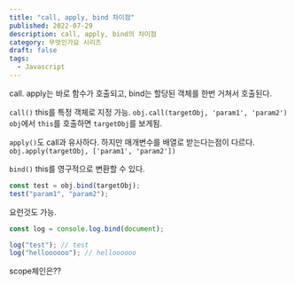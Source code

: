 ```yaml
---
title: "call, apply, bind 차이점"
published: 2022-07-29
description: call, apply, bind의 차이점
category: 무엇인가요 시리즈
draft: false
tags:
  - Javascript
---
```


call. apply는 바로 함수가 호출되고, bind는 할당된 객체를 한번 거쳐서 호출된다.

`call()` this를 특정 객체로 지정 가능.
`obj.call(targetObj, 'param1', 'param2')` `obj`에서 `this`를 호출하면 `targetObj`를 보게됨.

`apply()`도 call과 유사하다.
하지만 매개변수를 배열로 받는다는점이 다르다.
`obj.apply(targetObj, ['param1', 'param2'])`

`bind()` this를 영구적으로 변환할 수 있다.

```js
const test = obj.bind(targetObj);
test("param1", "param2");
```

요런것도 가능.

```js
const log = console.log.bind(document);

log("test"); // test
log("helloooooo"); // helloooooo
```

scope체인은??
